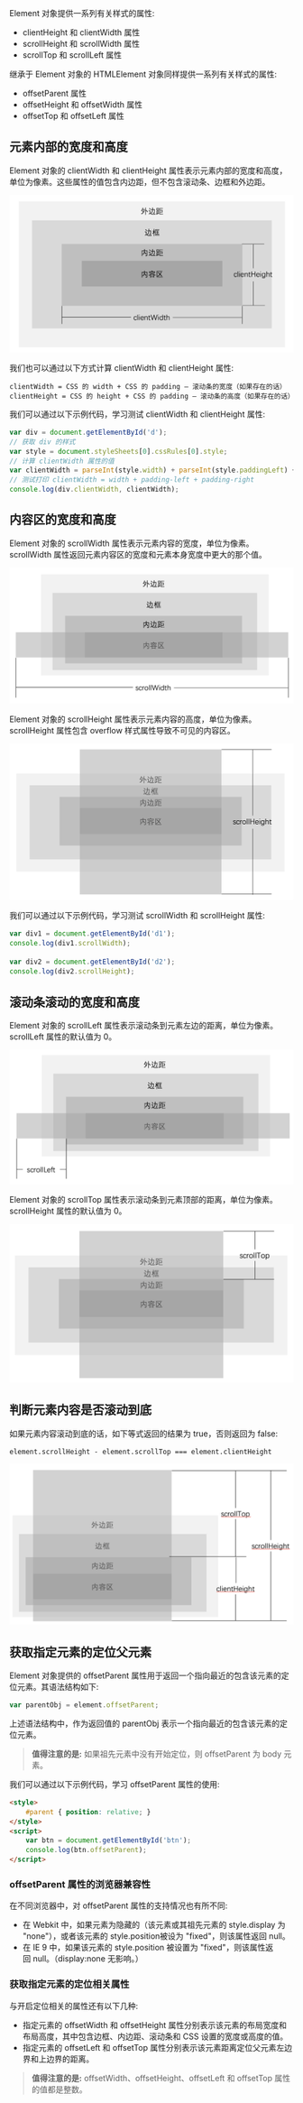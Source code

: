 Element 对象提供一系列有关样式的属性:

- clientHeight 和 clientWidth 属性
- scrollHeight 和 scrollWidth 属性
- scrollTop 和 scrollLeft 属性

继承于 Element 对象的 HTMLElement 对象同样提供一系列有关样式的属性:

- offsetParent 属性
- offsetHeight 和 offsetWidth 属性
- offsetTop 和 offsetLeft 属性

## 元素内部的宽度和高度

Element 对象的 clientWidth 和 clientHeight 属性表示元素内部的宽度和高度，单位为像素。这些属性的值包含内边距，但不包含滚动条、边框和外边距。

![](images/chapter5/11.png)

我们也可以通过以下方式计算 clientWidth 和 clientHeight 属性:

```
clientWidth = CSS 的 width + CSS 的 padding – 滚动条的宽度（如果存在的话）
clientHeight = CSS 的 height + CSS 的 padding – 滚动条的高度（如果存在的话）
```

我们可以通过以下示例代码，学习测试 clientWidth 和 clientHeight 属性:

```javascript
var div = document.getElementById('d');
// 获取 div 的样式
var style = document.styleSheets[0].cssRules[0].style;
// 计算 clientWidth 属性的值
var clientWidth = parseInt(style.width) + parseInt(style.paddingLeft) + parseInt(style.paddingRight);
// 测试打印 clientWidth = width + padding-left + padding-right
console.log(div.clientWidth, clientWidth);
```

## 内容区的宽度和高度

Element 对象的 scrollWidth 属性表示元素内容的宽度，单位为像素。 scrollWidth 属性返回元素内容区的宽度和元素本身宽度中更大的那个值。

![](images/chapter5/12.png)

Element 对象的 scrollHeight 属性表示元素内容的高度，单位为像素。scrollHeight 属性包含 overflow 样式属性导致不可见的内容区。

![](images/chapter5/13.png)

我们可以通过以下示例代码，学习测试 scrollWidth 和 scrollHeight 属性:

```javascript
var div1 = document.getElementById('d1');
console.log(div1.scrollWidth);

var div2 = document.getElementById('d2');
console.log(div2.scrollHeight);
```

## 滚动条滚动的宽度和高度

Element 对象的 scrollLeft 属性表示滚动条到元素左边的距离，单位为像素。scrollLeft 属性的默认值为 0。

![](images/chapter5/14.png)

Element 对象的 scrollTop 属性表示滚动条到元素顶部的距离，单位为像素。scrollHeight 属性的默认值为 0。

![](images/chapter5/15.png)

## 判断元素内容是否滚动到底

如果元素内容滚动到底的话，如下等式返回的结果为 true，否则返回为 false:

```
element.scrollHeight - element.scrollTop === element.clientHeight
```

![](images/chapter5/16.png)

## 获取指定元素的定位父元素

Element 对象提供的 offsetParent 属性用于返回一个指向最近的包含该元素的定位元素。其语法结构如下:

```javascript
var parentObj = element.offsetParent;
```

上述语法结构中，作为返回值的 parentObj 表示一个指向最近的包含该元素的定位元素。

> **值得注意的是:** 如果祖先元素中没有开始定位，则 offsetParent 为 body 元素。

我们可以通过以下示例代码，学习 offsetParent 属性的使用:

```html
<style>
    #parent { position: relative; }
</style>
<script>
    var btn = document.getElementById('btn');
    console.log(btn.offsetParent);
</script>
```

### offsetParent 属性的浏览器兼容性

在不同浏览器中，对 offsetParent 属性的支持情况也有所不同:

- 在 Webkit 中，如果元素为隐藏的（该元素或其祖先元素的 style.display 为 "none"），或者该元素的 style.position被设为 "fixed"，则该属性返回 null。
- 在 IE 9 中，如果该元素的 style.position 被设置为 "fixed"，则该属性返回 null。（display:none 无影响。）

### 获取指定元素的定位相关属性

与开启定位相关的属性还有以下几种:

- 指定元素的 offsetWidth 和 offsetHeight 属性分别表示该元素的布局宽度和布局高度，其中包含边框、内边距、滚动条和 CSS 设置的宽度或高度的值。
- 指定元素的 offsetLeft 和 offsetTop 属性分别表示该元素距离定位父元素左边界和上边界的距离。

> **值得注意的是:** offsetWidth、offsetHeight、offsetLeft 和 offsetTop 属性的值都是整数。